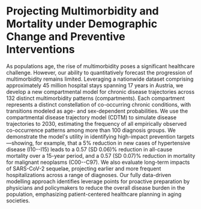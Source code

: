 # Projecting Multimorbidity and Mortality under Demographic Change and Preventive Interventions
As populations age, the rise of multimorbidity poses a significant healthcare challenge. However, our ability to quantitatively forecast the progression of multimorbidity remains limited. Leveraging a nationwide dataset comprising approximately 45 million hospital stays spanning 17 years in Austria, we develop a new compartmental model for chronic disease trajectories across 132 distinct multimorbidity patterns (compartments). Each compartment represents a distinct constellation of co-occurring chronic conditions, with transitions modeled as age- and sex-dependent probabilities. We use the compartmental disease trajectory model (CDTM) to simulate disease trajectories to 2030, estimating the frequency of all empirically observed co-occurrence patterns among more than 100 diagnosis groups. We demonstrate the model's utility in identifying high-impact prevention targets—showing, for example, that a 5% reduction in new cases of hypertensive disease (I10--I15) leads to a 0.57 (SD 0.06)\% reduction in all-cause mortality over a 15-year period, and a 0.57 (SD 0.07)% reduction in mortality for malignant neoplasms (C00--C97). We also evaluate long-term impacts of SARS-CoV-2 sequelae, projecting earlier and more frequent hospitalizations across a range of diagnoses. Our fully data-driven modelling approach identifies leverage points for proactive preparation by physicians and policymakers to reduce the overall disease burden in the population, emphasizing patient-centered healthcare planning in aging societies.
